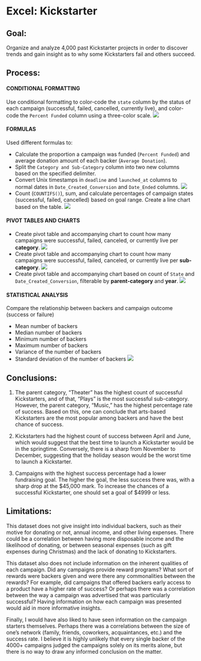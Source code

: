 # Excel: Kickstarter

## Goal:

Organize and analyze 4,000 past Kickstarter projects in order to discover trends and gain insight as to why some Kickstarters fail and others succeed.


## Process:
#### CONDITIONAL FORMATTING

Use conditional formatting to color-code the `state` column by the status of each campaign (successful, failed, cancelled, currently live), and color-code the `Percent Funded` column using a three-color scale.
![](https://github.com/lorijta92/excel-kickstarter-data/blob/master/Images/img_01.png?raw=true)

#### FORMULAS

Used different formulas to:
* Calculate the proportion a campaign was funded (`Percent Funded`) and average donation amount of each backer (`Average Donation`).
* Split the `Category and Sub-Category` column into two new columns based on the specified delimiter.
* Convert Unix timestamps in `deadline` and `launched_at` columns to normal dates in `Date_Created_Conversion` and `Date_Ended` columns.
![](https://github.com/lorijta92/excel-kickstarter-data/blob/master/Images/img_06.png?raw=true)
* Count (`COUNTIFS()`), sum, and calculate percentages of campaign states (successful, failed, cancelled) based on goal range. Create a line chart based on the table.
![](https://github.com/lorijta92/excel-kickstarter-data/blob/master/Images/img_05.png?raw=true)

#### PIVOT TABLES AND CHARTS
* Create pivot table and accompanying chart to count how many campaigns were successful, failed, canceled, or currently live per **category**.
![](https://github.com/lorijta92/excel-kickstarter-data/blob/master/Images/img_02.png?raw=true)
* Create pivot table and accompanying chart to count how many campaigns were successful, failed, canceled, or currently live per **sub-category**.
![](https://github.com/lorijta92/excel-kickstarter-data/blob/master/Images/img_03.png?raw=true)
* Create pivot table and accompanying chart based on count of `State` and `Date_Created_Conversion`, filterable by **parent-category** and **year**.
![](https://github.com/lorijta92/excel-kickstarter-data/blob/master/Images/img_04.png?raw=true)

#### STATISTICAL ANALYSIS

Compare the relationship between backers and campaign outcome (success or failure)
* Mean number of backers
* Median number of backers
* Minimum number of backers
* Maximum number of backers
* Variance of the number of backers
* Standard deviation of the number of backers 
![](https://github.com/lorijta92/excel-kickstarter-data/blob/master/Images/img_07.png?raw=true)

## Conclusions:
1. The parent category, “Theater” has the highest count of successful Kickstarters, and of that, “Plays” is the most successful sub-category. However, the parent category, “Music,” has the highest percentage rate of success. Based on this, one can conclude that arts-based Kickstarters are the most popular among backers and have the best chance of success.

2. Kickstarters had the highest count of success between April and June, which would suggest that the best time to launch a Kickstarter would be in the springtime. Conversely, there is a sharp from November to December, suggesting that the holiday season would be the worst time to launch a Kickstarter.

3. Campaigns with the highest success percentage had a lower fundraising goal. The higher the goal, the less success there was, with a sharp drop at the $45,000 mark. To increase the chances of a successful Kickstarter, one should set a goal of $4999 or less.

## Limitations:
This dataset does not give insight into individual backers, such as their motive for donating or not, annual income, and other living expenses. There could be a correlation between having more disposable income and the likelihood of donating, or between seasonal expenses (such as gift expenses during Christmas) and the lack of donating to Kickstarters.

This dataset also does not include information on the inherent qualities of each campaign. Did any campaigns provide reward programs? What sort of rewards were backers given and were there any commonalities between the rewards? For example, did campaigns that offered backers early access to a product have a higher rate of success? Or perhaps there was a correlation between the way a campaign was advertised that was particularly successful? Having information on how each campaign was presented would aid in more informative insights. 

Finally, I would have also liked to have seen information on the campaign starters themselves. Perhaps there was a correlations between the size of one’s network (family, friends, coworkers, acquaintances, etc.) and the success rate. I believe it is highly unlikely that every single backer of the 4000+ campaigns judged the campaigns solely on its merits alone, but there is no way to draw any informed conclusion on the matter.
